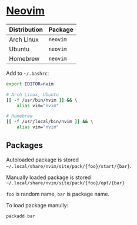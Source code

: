 # [Neovim](https://github.com/neovim/neovim)

| Distribution | Package  |
| ------------ | -------- |
| Arch Linux   | `neovim` |
| Ubuntu       | `neovim` |
| Homebrew     | `neovim` |

Add to `~/.bashrc`:

```bash
export EDITOR=nvim

# Arch Linux, Ubuntu
[[ -f /usr/bin/nvim ]] && \
    alias vim="nvim"

# Homebrew
[[ -f /usr/local/bin/nvim ]] && \
    alias vim="nvim"
```

## Packages

Autoloaded package is stored `~/.local/share/nvim/site/pack/{foo}/start/{bar}`.

Manually loaded package is stored `~/.local/share/nvim/site/pack/{foo}/opt/{bar}`

`foo` is random name, `bar` is package name.

To load package manully:

```vim
packadd bar
```

